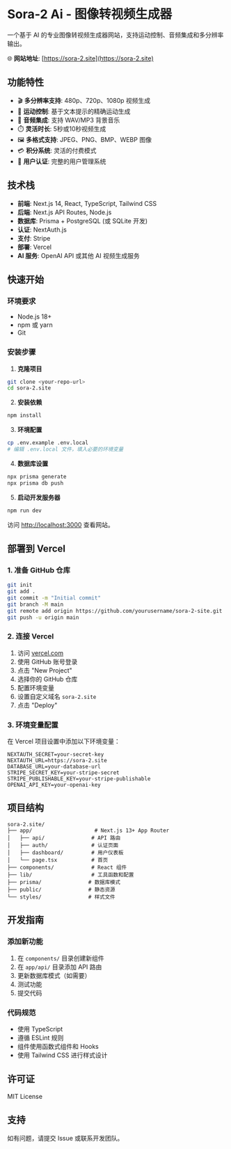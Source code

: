# Sora-2 Ai - 图像转视频生成器

一个基于 AI 的专业图像转视频生成器网站，支持运动控制、音频集成和多分辨率输出。

🌐 **网站地址**: [https://sora-2.site](https://sora-2.site)

## 功能特性

- 🎬 **多分辨率支持**: 480p、720p、1080p 视频生成
- 🎯 **运动控制**: 基于文本提示的精确运动生成
- 🎵 **音频集成**: 支持 WAV/MP3 背景音乐
- ⏱️ **灵活时长**: 5秒或10秒视频生成
- 🖼️ **多格式支持**: JPEG、PNG、BMP、WEBP 图像
- 💳 **积分系统**: 灵活的付费模式
- 🔐 **用户认证**: 完整的用户管理系统

## 技术栈

- **前端**: Next.js 14, React, TypeScript, Tailwind CSS
- **后端**: Next.js API Routes, Node.js
- **数据库**: Prisma + PostgreSQL (或 SQLite 开发)
- **认证**: NextAuth.js
- **支付**: Stripe
- **部署**: Vercel
- **AI 服务**: OpenAI API 或其他 AI 视频生成服务

## 快速开始

### 环境要求

- Node.js 18+ 
- npm 或 yarn
- Git

### 安装步骤

1. **克隆项目**
```bash
git clone <your-repo-url>
cd sora-2.site
```

2. **安装依赖**
```bash
npm install
```

3. **环境配置**
```bash
cp .env.example .env.local
# 编辑 .env.local 文件，填入必要的环境变量
```

4. **数据库设置**
```bash
npx prisma generate
npx prisma db push
```

5. **启动开发服务器**
```bash
npm run dev
```

访问 [http://localhost:3000](http://localhost:3000) 查看网站。

## 部署到 Vercel

### 1. 准备 GitHub 仓库

```bash
git init
git add .
git commit -m "Initial commit"
git branch -M main
git remote add origin https://github.com/yourusername/sora-2-site.git
git push -u origin main
```

### 2. 连接 Vercel

1. 访问 [vercel.com](https://vercel.com)
2. 使用 GitHub 账号登录
3. 点击 "New Project"
4. 选择你的 GitHub 仓库
5. 配置环境变量
6. 设置自定义域名 `sora-2.site`
7. 点击 "Deploy"

### 3. 环境变量配置

在 Vercel 项目设置中添加以下环境变量：

```
NEXTAUTH_SECRET=your-secret-key
NEXTAUTH_URL=https://sora-2.site
DATABASE_URL=your-database-url
STRIPE_SECRET_KEY=your-stripe-secret
STRIPE_PUBLISHABLE_KEY=your-stripe-publishable
OPENAI_API_KEY=your-openai-key
```

## 项目结构

```
sora-2.site/
├── app/                    # Next.js 13+ App Router
│   ├── api/               # API 路由
│   ├── auth/              # 认证页面
│   ├── dashboard/         # 用户仪表板
│   └── page.tsx           # 首页
├── components/            # React 组件
├── lib/                   # 工具函数和配置
├── prisma/               # 数据库模式
├── public/               # 静态资源
└── styles/               # 样式文件
```

## 开发指南

### 添加新功能

1. 在 `components/` 目录创建新组件
2. 在 `app/api/` 目录添加 API 路由
3. 更新数据库模式（如需要）
4. 测试功能
5. 提交代码

### 代码规范

- 使用 TypeScript
- 遵循 ESLint 规则
- 组件使用函数式组件和 Hooks
- 使用 Tailwind CSS 进行样式设计

## 许可证

MIT License

## 支持

如有问题，请提交 Issue 或联系开发团队。

